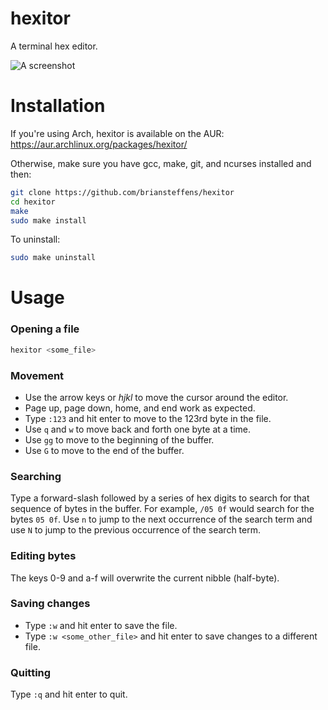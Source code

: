 hexitor
=======

A terminal hex editor.

![A screenshot](https://s3.amazonaws.com/briansteffens/hexitor.png)

# Installation

If you're using Arch, hexitor is available on the AUR:
<https://aur.archlinux.org/packages/hexitor/>

Otherwise, make sure you have gcc, make, git, and ncurses installed and then:

```bash
git clone https://github.com/briansteffens/hexitor
cd hexitor
make
sudo make install
```

To uninstall:

```bash
sudo make uninstall
```

# Usage

### Opening a file

```bash
hexitor <some_file>
```

### Movement

- Use the arrow keys or *hjkl* to move the cursor around the editor.
- Page up, page down, home, and end work as expected.
- Type ```:123``` and hit enter to move to the 123rd byte in the file.
- Use ```q``` and ```w``` to move back and forth one byte at a time.
- Use ```gg``` to move to the beginning of the buffer.
- Use ```G``` to move to the end of the buffer.

### Searching

Type a forward-slash followed by a series of hex digits to search for that
sequence of bytes in the buffer. For example, ```/05 0f``` would search for
the bytes ```05 0f```. Use ```n``` to jump to the next occurrence of the
search term and use ```N``` to jump to the previous occurrence of the search
term.

### Editing bytes

The keys 0-9 and a-f will overwrite the current nibble (half-byte).

### Saving changes

- Type ```:w``` and hit enter to save the file.
- Type ```:w <some_other_file>``` and hit enter to save changes to a different
  file.

### Quitting

Type ```:q``` and hit enter to quit.
